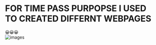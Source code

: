 # FOR TIME PASS PURPOPSE I USED TO CREATED DIFFERNT WEBPAGES 
:grinning::grinning::grinning:
<br>
![images](https://github.com/YASHAVARDHAN-SG/my_websites/assets/137524620/5b9eaa9d-0620-4b27-91da-b9499fbb961d)
